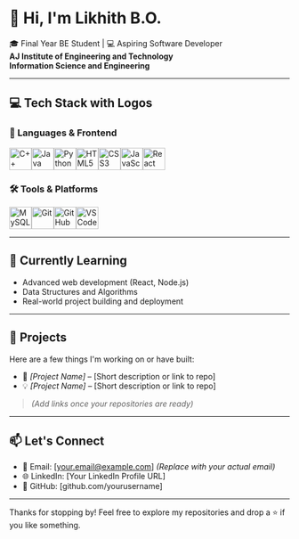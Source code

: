 # 👋 Hi, I'm Likhith B.O.

🎓 Final Year BE Student | 💻 Aspiring Software Developer  
**AJ Institute of Engineering and Technology**  
**Information Science and Engineering**

---

## 💻 Tech Stack with Logos

### 🧠 Languages & Frontend  
<img src="https://img.icons8.com/color/48/000000/c-plus-plus-logo.png" alt="C++" width="40"/><img src="https://img.icons8.com/color/48/000000/java-coffee-cup-logo.png" alt="Java" width="40"/><img src="https://img.icons8.com/color/48/000000/python--v1.png" alt="Python" width="40"/><img src="https://img.icons8.com/color/48/000000/html-5--v1.png" alt="HTML5" width="40"/><img src="https://img.icons8.com/color/48/000000/css3.png" alt="CSS3" width="40"/><img src="https://img.icons8.com/color/48/000000/javascript--v1.png" alt="JavaScript" width="40"/><img src="https://img.icons8.com/offices/40/react.png" alt="React" width="40"/>

### 🛠️ Tools & Platforms  
<img src="https://img.icons8.com/color/48/000000/mysql-logo.png" alt="MySQL" width="40"/><img src="https://img.icons8.com/color/48/000000/git.png" alt="Git" width="40"/><img src="https://img.icons8.com/color/48/000000/github.png" alt="GitHub" width="40"/><img src="https://img.icons8.com/color/48/000000/visual-studio-code-2019.png" alt="VSCode" width="40"/>



---

## 🌱 Currently Learning

- Advanced web development (React, Node.js)
- Data Structures and Algorithms
- Real-world project building and deployment

---

## 📁 Projects

Here are a few things I'm working on or have built:

- 🚀 *[Project Name]* – [Short description or link to repo]  
- 💡 *[Project Name]* – [Short description or link to repo]

> *(Add links once your repositories are ready)*

---

## 📫 Let's Connect

- 📧 Email: [your.email@example.com] *(Replace with your actual email)*  
- 🌐 LinkedIn: [Your LinkedIn Profile URL]  
- 🐙 GitHub: [github.com/yourusername]

---

Thanks for stopping by! Feel free to explore my repositories and drop a ⭐️ if you like something.
